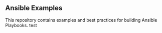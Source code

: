 
Ansible Examples
----------------

This repository contains examples and best practices for building Ansible Playbooks.
test

